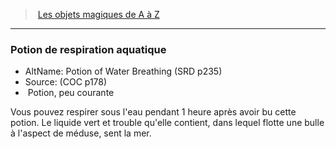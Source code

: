 ﻿---
!MagicItem
Type: Potion
Rarity: peu courante
Id: magicitems_az_hd.md#potion-de-respiration-aquatique
ParentLink: magicitems_az_hd.md#les-objets-magiques-de-a-à-z
Name: Potion de respiration aquatique
ParentName: Les objets magiques de A à Z
NameLevel: 3
AltName: Potion of Water Breathing (SRD p235)
Source: (COC p178)
Attributes:
  Name: Potion de respiration aquatique
  Markdown: >+
    ### <!--Name-->Potion de respiration aquatique<!--/Name-->


    - AltName: <!--AltName-->Potion of Water Breathing (SRD p235)<!--/AltName-->

    - Source: <!--Source-->(COC p178)<!--/Source-->

    -  <!--Type-->Potion<!--/Type-->, <!--Rarity-->peu courante<!--/Rarity-->


    Vous pouvez respirer sous l'eau pendant 1 heure après avoir bu cette potion. Le liquide vert et trouble qu'elle contient, dans lequel flotte une bulle à l'aspect de méduse, sent la mer.

  AltName: Potion of Water Breathing (SRD p235)
  Source: (COC p178)
  Type: Potion
  Rarity: peu courante
AttributesDictionary: >+
  Name: Potion de respiration aquatique

  Markdown: >+

    ### <!--Name-->Potion de respiration aquatique<!--/Name-->





    - AltName: <!--AltName-->Potion of Water Breathing (SRD p235)<!--/AltName-->



    - Source: <!--Source-->(COC p178)<!--/Source-->



    -  <!--Type-->Potion<!--/Type-->, <!--Rarity-->peu courante<!--/Rarity-->





    Vous pouvez respirer sous l'eau pendant 1 heure après avoir bu cette potion. Le liquide vert et trouble qu'elle contient, dans lequel flotte une bulle à l'aspect de méduse, sent la mer.



  AltName: Potion of Water Breathing (SRD p235)

  Source: (COC p178)

  Type: Potion

  Rarity: peu courante

---
> [Les objets magiques de A à Z](hd_magicitems_az_les_objets_magiques_de_a_a_z.md)

---

### Potion de respiration aquatique

- AltName: Potion of Water Breathing (SRD p235)
- Source: (COC p178)
-  Potion, peu courante

Vous pouvez respirer sous l'eau pendant 1 heure après avoir bu cette potion. Le liquide vert et trouble qu'elle contient, dans lequel flotte une bulle à l'aspect de méduse, sent la mer.

